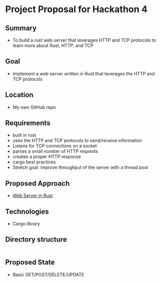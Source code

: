 # Project Proposal for Hackathon 4

## Summary

- To build a rust web server that leverages HTTP and TCP protocols to learn more about Rust, HTTP, and TCP

## Goal

- Implement a web server written in Rust that leverages the HTTP and TCP protocols

## Location

- My own GitHub repo

## Requirements

- built in rust
- uses the HTTP and TCP protocols to send/receive information
- Listens for TCP connections on a socket
- parses a small number of HTTP requests
- creates a proper HTTP response
- cargo best practices
- Stretch goal: improve throughput of the server with a thread pool

## Proposed Approach

- [Web Server in Rust](https://doc.rust-lang.org/book/ch20-00-final-project-a-web-server.html)

## Technologies

- Cargo library

## Directory structure

```bash

```

## Proposed State

- Basic GET/POST/DELETE/UPDATE
